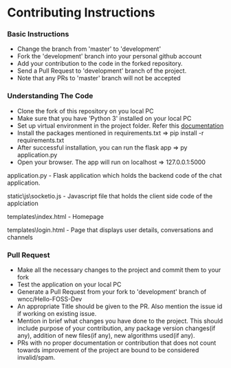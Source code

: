 # Contributing Instructions

### Basic Instructions

- Change the branch from 'master' to 'development'
- Fork the 'development' branch into your personal github account
- Add your contribution to the code in the forked repository.
- Send a Pull Request to 'development' branch of the project.
- Note that any PRs to 'master' branch will not be accepted 

### Understanding The Code

- Clone the fork of this repository on you local PC
- Make sure that you have 'Python 3' installed on your local PC
- Set up virtual environment in the project folder. Refer this [documentation](https://packaging.python.org/guides/installing-using-pip-and-virtual-environments/)
- Install the packages mentioned in requirements.txt => pip install -r requirements.txt 
- After successful installation, you can run the flask app => py application.py
- Open your browser. The app will run on localhost => 127.0.0.1:5000

application.py - Flask application which holds the backend code of the chat application.

static\js\socketio.js - Javascript file that holds the client side code of the applciation 

templates\index.html - Homepage 

templates\login.html - Page that displays user details, conversations and channels

### Pull Request 

- Make all the necessary changes to the project and commit them to your fork
- Test the application on your local PC
- Generate a Pull Request from your fork to 'development' branch of wncc/Hello-FOSS-Dev
- An appropriate Title should be given to the PR. Also mention the issue id if working on existing issue.
- Mention in brief what changes you have done to the project. This should include purpose of your contribution, any package version changes(if any), addition of new files(if any), new algorithms used(if any).
- PRs with no proper documentation or contribution that does not count towards improvement of the project are bound to be considered invalid/spam.
